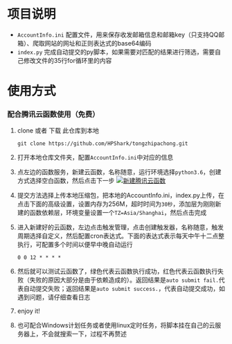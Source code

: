 # 项目说明

- `AccountInfo.ini` 配置文件，用来保存收发邮箱信息和邮箱key（只支持QQ邮箱）、爬取网站的网址和正则表达式的base64编码
- `index.py` 完成自动提交的py脚本，如果需要对匹配的结果进行筛选，需要自己修改文件的35行for循环里的内容

# 使用方式

### 配合腾讯云函数使用（免费）

1. clone 或者 下载 此仓库到本地

   ```
   git clone https://github.com/HPShark/tongzhipachong.git
   ```

2. 打开本地仓库文件夹，配置`AccountInfo.ini`中对应的信息

4. 点左边的函数服务，新建云函数，名称随意，运行环境选择`python3.6`，创建方式选择空白函数，然后点击下一步 [![新建腾讯云函数](https://github.com/ZimoLoveShuang/auto-submit/raw/master/screenshots/a971478e.png)](https://github.com/ZimoLoveShuang/auto-submit/blob/master/screenshots/a971478e.png)

5. 提交方法选择上传本地压缩包，把本地的AccountInfo.ini，index.py上传，在点击下面的高级设置，设置内存为256M，超时时间为`30秒`，添加层为刚刚新建的函数依赖层，环境变量设置一个`TZ=Asia/Shanghai`，然后点击完成

6. 进入新建好的云函数，左边点击触发管理，点击创建触发器，名称随意，触发周期选择自定义，然后配置cron表达式。下面的表达式表示每天中午十二点整执行，可配置多个时间以便早中晚自动运行

   ```
   0 0 12 * * * *
   ```

7. 然后就可以测试云函数了，绿色代表云函数执行成功，红色代表云函数执行失败（失败的原因大部分是由于依赖造成的）。返回结果是`auto submit fail.`代表自动提交失败；返回结果是`auto submit success.`，代表自动提交成功，如遇到问题，请仔细查看日志

8. enjoy it!

9. 也可配合Windows计划任务或者使用linux定时任务，将脚本挂在自己的云服务器上，不会就搜索一下，过程不再赘述



